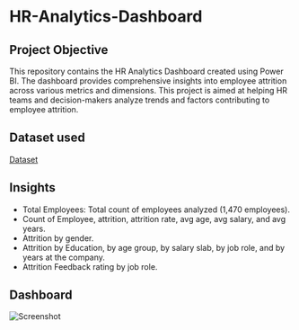 # HR-Analytics-Dashboard

## Project Objective
This repository contains the HR Analytics Dashboard created using Power BI. The dashboard provides comprehensive insights into employee attrition across various metrics and dimensions. This project is aimed at helping HR teams and decision-makers analyze trends and factors contributing to employee attrition.

## Dataset used
<a href="https://github.com/Ankita012/HR-Analytics-Dashboard/blob/main/HR_Analytics.csv"> Dataset </a>

## Insights
- Total Employees: Total count of employees analyzed (1,470 employees).
- Count of Employee, attrition, attrition rate, avg age, avg salary, and avg years.
- Attrition by gender.
- Attrition by Education, by age group, by salary slab, by job role, and by years at the company.
- Attrition Feedback rating by job role.

## Dashboard
![Screenshot](https://github.com/user-attachments/assets/5dd83b88-e33a-4d58-bcd5-58be6a8fce20)



